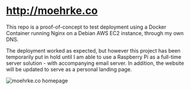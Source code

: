 # http://moehrke.co

This repo is a proof-of-concept to test deployment using a Docker Container running Nginx on a Debian AWS EC2 instance, through my own DNS. 

The deployment worked as expected, but however this project has been temporarily put in hold until I am able to use a Raspberry Pi as a full-time server solution - with accompanying email server. In addition, the website will be updated to serve as a personal landing page.

![moehrke.co homepage](/Images/moehrke-co-homepage.png, "moehrke.co homepage")
